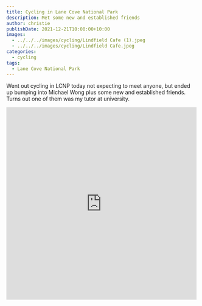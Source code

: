 ```yaml
---
title: Cycling in Lane Cove National Park
description: Met some new and established friends
author: christie
publishDate: 2021-12-21T10:00:00+10:00
images:
  - ../../../images/cycling/Lindfield Cafe (1).jpeg
  - ../../../images/cycling/Lindfield Cafe.jpeg
categories:
  - cycling
tags:
  - Lane Cove National Park
---
```

Went out cycling in LCNP today not expecting to meet anyone, but ended up bumping into Michael Wong plus some new and established friends. Turns out one of them was my tutor at university.

<iframe src="https://www.facebook.com/plugins/post.php?href=https%3A%2F%2Fwww.facebook.com%2Fchris1.tham%2Fposts%2Fpfbid0c2EfmACTA8gjb4Ybw17R1tap2xUEarmmne4Zu5cSCBXE3DRi5moqkX8mpQrE8WKrl&show_text=true&width=500" width="500" height="505" style="border:none;overflow:hidden" scrolling="no" frameborder="0" allowfullscreen="true" allow="autoplay; clipboard-write; encrypted-media; picture-in-picture; web-share"></iframe>
